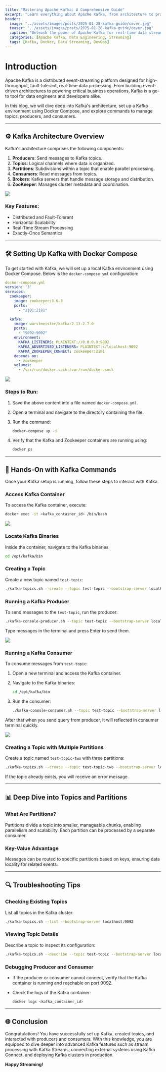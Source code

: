 ```yaml
---
title: "Mastering Apache Kafka: A Comprehensive Guide"
excerpt: "Learn everything about Apache Kafka, from architecture to practical commands, to master this powerful event-streaming platform."
header:
  image: "../assets/images/posts/2025-01-28-kafka-guide/cover.jpg"
  teaser: "../assets/images/posts/2025-01-28-kafka-guide/cover.jpg"
  caption: "Unleash the power of Apache Kafka for real-time data streaming."
  categories: [Apache Kafka, Data Engineering, Streaming]
  tags: [Kafka, Docker, Data Streaming, DevOps]
---
```


# Introduction

Apache Kafka is a distributed event-streaming platform designed for high-throughput, fault-tolerant, real-time data processing. From building event-driven architectures to powering critical business operations, Kafka is a go-to tool for data engineers and developers alike.

In this blog, we will dive deep into Kafka's architecture, set up a Kafka environment using Docker Compose, and explore commands to manage topics, producers, and consumers.

---

## ⚙️ Kafka Architecture Overview

Kafka's architecture comprises the following components:

1. **Producers**: Send messages to Kafka topics.
2. **Topics**: Logical channels where data is organized.
3. **Partitions**: Subdivisions within a topic that enable parallel processing.
4. **Consumers**: Read messages from topics.
5. **Brokers**: Kafka servers that handle message storage and distribution.
6. **ZooKeeper**: Manages cluster metadata and coordination.

![](../assets/images/posts/2025-01-28-kafka-guide/1.jpg)

### Key Features:
- Distributed and Fault-Tolerant
- Horizontal Scalability
- Real-Time Stream Processing
- Exactly-Once Semantics

---

## 🛠 Setting Up Kafka with Docker Compose

To get started with Kafka, we will set up a local Kafka environment using Docker Compose. Below is the `docker-compose.yml` configuration:

```yaml
docker-compose.yml
version: '3'
services:
  zookeeper:
    image: zookeeper:3.6.3
    ports:
      - "2181:2181"

  kafka:
    image: wurstmeister/kafka:2.13-2.7.0
    ports:
      - "9092:9092"
    environment:
      KAFKA_LISTENERS: PLAINTEXT://0.0.0.0:9092
      KAFKA_ADVERTISED_LISTENERS: PLAINTEXT://localhost:9092
      KAFKA_ZOOKEEPER_CONNECT: zookeeper:2181
    depends_on:
      - zookeeper
    volumes:
      - /var/run/docker.sock:/var/run/docker.sock
```
![](../assets/images/posts/2025-01-28-kafka-guide/2.jpg)

### Steps to Run:
1. Save the above content into a file named `docker-compose.yml`.
2. Open a terminal and navigate to the directory containing the file.
3. Run the command:

   ```bash
   docker-compose up -d
   ```

4. Verify that the Kafka and Zookeeper containers are running using:

   ```bash
   docker ps
   ```
   

---

## 🚀 Hands-On with Kafka Commands

Once your Kafka setup is running, follow these steps to interact with Kafka.

### Access Kafka Container

To access the Kafka container, execute:

```bash
docker exec -it <kafka_container_id> /bin/bash
```

![](../assets/images/posts/2025-01-28-kafka-guide/3.jpg)

### Locate Kafka Binaries

Inside the container, navigate to the Kafka binaries:

```bash
cd /opt/kafka/bin
```

### Creating a Topic

Create a new topic named `test-topic`:

```bash
./kafka-topics.sh --create --topic test-topic --bootstrap-server localhost:9092 --replication-factor 1 --partitions 1
```

### Running a Kafka Producer

To send messages to the `test-topic`, run the producer:

```bash
./kafka-console-producer.sh --topic test-topic --bootstrap-server localhost:9092
```
Type messages in the terminal and press Enter to send them.

![](../assets/images/posts/2025-01-28-kafka-guide/4.jpg)

### Running a Kafka Consumer

To consume messages from `test-topic`:

1. Open a new terminal and access the Kafka container.
2. Navigate to the Kafka binaries:

   ```bash
   cd /opt/kafka/bin
   ```

3. Run the consumer:

   ```bash
   ./kafka-console-consumer.sh --topic test-topic --bootstrap-server localhost:9092 --from-beginning
   ```

After that when you send query from producer, it will reflected in consumer terminal quickly.

![](../assets/images/posts/2025-01-28-kafka-guide/5.jpg)   

### Creating a Topic with Multiple Partitions

Create a topic named `test-topic-two` with three partitions:

```bash
./kafka-topics.sh --create --topic test-topic-two --bootstrap-server localhost:9092 --replication-factor 1 --partitions 3
```

If the topic already exists, you will receive an error message.

---

## 📊 Deep Dive into Topics and Partitions

### What Are Partitions?
Partitions divide a topic into smaller, manageable chunks, enabling parallelism and scalability. Each partition can be processed by a separate consumer.

### Key-Value Advantage
Messages can be routed to specific partitions based on keys, ensuring data locality for related events.

---

## 🔍 Troubleshooting Tips

### Checking Existing Topics
List all topics in the Kafka cluster:

```bash
./kafka-topics.sh --list --bootstrap-server localhost:9092
```

### Viewing Topic Details
Describe a topic to inspect its configuration:

```bash
./kafka-topics.sh --describe --topic test-topic --bootstrap-server localhost:9092
```

### Debugging Producer and Consumer
- If the producer or consumer cannot connect, verify that the Kafka container is running and reachable on port 9092.
- Check the logs of the Kafka container:

  ```bash
  docker logs <kafka_container_id>
  ```

---

## 🌐 Conclusion

Congratulations! You have successfully set up Kafka, created topics, and interacted with producers and consumers. With this knowledge, you are equipped to dive deeper into advanced Kafka features such as stream processing with Kafka Streams, connecting external systems using Kafka Connect, and deploying Kafka clusters in production.

**Happy Streaming!**
